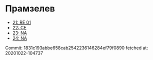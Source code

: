 # Прамзелев
- [21: RE 01](21.md)
- [22: CE](22.md)
- [23: NA](23.md)
- [24: NA](24.md)

Commit: 1831c193abbe658cab2542236146284ef79f0890
 fetched at: 20201022-104737
